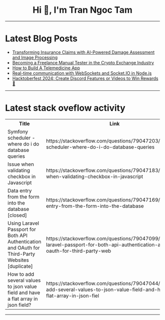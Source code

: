 <h1 align="center">Hi 👋, I'm Tran Ngoc Tam</h1>

---

# Latest Blog Posts 
<!-- BLOG-POST-LIST:START -->
- [Transforming Insurance Claims with AI-Powered Damage Assessment and Image Processing](https://dev.to/api4ai/transforming-insurance-claims-with-ai-powered-damage-assessment-and-image-processing-4o91)
- [Becoming a Freelance Manual Tester in the Crypto Exchange Industry](https://dev.to/andylarkin677/becoming-a-freelance-manual-tester-in-the-crypto-exchange-industry-o2k)
- [How to Build A Telemedicine App](https://dev.to/stephen568hub/how-to-build-a-telemedicine-app-41a0)
- [Real-time communication with WebSockets and Socket.IO in Node.js](https://dev.to/imsushant12/real-time-communication-with-websockets-and-socketio-in-nodejs-4p8e)
- [Hacktoberfest 2024: Create Discord Features or Videos to Win Rewards 🎉](https://dev.to/waveplay/hacktoberfest-2024-create-discord-features-or-videos-to-win-rewards-25pl)
<!-- BLOG-POST-LIST:END -->

---

# Latest stack oveflow activity
<table>
  <tr><th>Title</th><th>Link</th></tr>
  <!-- STACKOVERFLOW:START --><tr><td>Symfony scheduler - where do i do database queries</td><td>https://stackoverflow.com/questions/79047203/symfony-scheduler-where-do-i-do-database-queries</td></tr><tr><td>Issue when validating checkbox in Javascript</td><td>https://stackoverflow.com/questions/79047183/issue-when-validating-checkbox-in-javascript</td></tr><tr><td>Data entry from the form into the database [closed]</td><td>https://stackoverflow.com/questions/79047169/data-entry-from-the-form-into-the-database</td></tr><tr><td>Using Laravel Passport for Both API Authentication and OAuth for Third-Party Websites [duplicate]</td><td>https://stackoverflow.com/questions/79047099/using-laravel-passport-for-both-api-authentication-and-oauth-for-third-party-web</td></tr><tr><td>How to add several values to json value field and have a flat array in json field?</td><td>https://stackoverflow.com/questions/79047044/how-to-add-several-values-to-json-value-field-and-have-a-flat-array-in-json-fiel</td></tr><!-- STACKOVERFLOW:END -->
</table>

---


